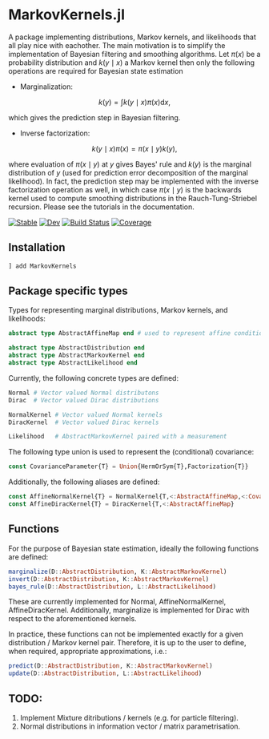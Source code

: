 # MarkovKernels.jl 

A package implementing distributions, Markov kernels, and likelihoods that all play nice with eachother. 
The main motivation is to simplify the implementation of Bayesian filtering and smoothing algorithms. 
Let $\pi(x)$ be a probability distribution and $k(y\mid x)$ a Markov kernel then only the following operations are required for Bayesian state estimation

* Marginalization: 

$$
k(y) = \int k(y\mid x) \pi(x) \mathrm{d} x, 
$$ 

which gives the prediction step in Bayesian filtering. 

* Inverse factorization: 

$$
k(y\mid x)\pi(x) = \pi(x \mid y) k(y),  
$$

where evaluation of $\pi(x \mid y)$ at $y$ gives Bayes' rule and $k(y)$ is the marginal distribution of $y$ (used for prediction error decomposition of the marginal likelihood). In fact, the prediction step may be implemented with the inverse factorization operation as well, in which case $\pi(x\mid y)$ is the backwards kernel used to compute smoothing distributions in the Rauch-Tung-Striebel recursion. 
Please see the tutorials in the documentation. 

[![Stable](https://img.shields.io/badge/docs-stable-blue.svg)](https://filtron.github.io/MarkovKernels.jl/stable/)
[![Dev](https://img.shields.io/badge/docs-dev-blue.svg)](https://filtron.github.io/MarkovKernels.jl/dev/)
[![Build Status](https://github.com/filtron/MarkovKernels.jl/actions/workflows/CI.yml/badge.svg?branch=main)](https://github.com/filtron/MarkovKernels.jl/actions/workflows/CI.yml?query=branch%3Amain)
[![Coverage](https://codecov.io/gh/filtron/MarkovKernels.jl/branch/main/graph/badge.svg)](https://codecov.io/gh/filtron/MarkovKernels.jl)

## Installation 

```julia 
] add MarkovKernels
```

## Package specific types

Types for representing marginal distributions, Markov kernels, and likelihoods:

```julia
abstract type AbstractAffineMap end # used to represent affine conditional means

abstract type AbstractDistribution end
abstract type AbstractMarkovKernel end
abstract type AbstractLikelihood end
```

Currently, the following concrete types are defined: 

```julia
Normal # Vector valued Normal distributons 
Dirac  # Vector valued Dirac distributions 

NormalKernel # Vector valued Normal kernels 
DiracKernel  # Vector valued Dirac kernels 

Likelihood   # AbstractMarkovKernel paired with a measurement 
```

The following type union is used to represent the (conditional) covariance:

```julia 
const CovarianceParameter{T} = Union{HermOrSym{T},Factorization{T}}
```

Additionally, the following aliases are defined: 

```julia 
const AffineNormalKernel{T} = NormalKernel{T,<:AbstractAffineMap,<:CovarianceParameter}
const AffineDiracKernel{T} = DiracKernel{T,<:AbstractAffineMap}
```

## Functions 

For the purpose of Bayesian state estimation, ideally the following functions are defined:   

```julia
marginalize(D::AbstractDistribution, K::AbstractMarkovKernel)
invert(D::AbstractDistribution, K::AbstractMarkovKernel)
bayes_rule(D::AbstractDistribution, L::AbstractLikelihood)
```

These are currently implemented for Normal, AffineNormalKernel, AffineDiracKernel. 
Additionally, marginalize is implemented for Dirac with respect to the aforementioned kernels. 

In practice, these functions can not be implemented exactly for a given distribution / Markov kernel pair.
Therefore, it is up to the user to define, when required, appropriate approximations, i.e.: 

```julia
predict(D::AbstractDistribution, K::AbstractMarkovKernel)
update(D::AbstractDistribution, L::AbstractLikelihood)
```

## TODO: 

1. Implement Mixture ditributions / kernels (e.g. for particle filtering). 
2. Normal distributions in information vector / matrix parametrisation.   

